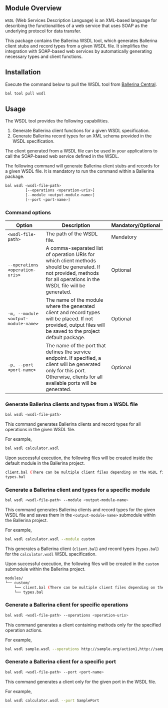 ## Module Overview

`WSDL` (Web Services Description Language) is an XML-based language for describing the functionalities of a web service that uses SOAP as the underlying protocol for data transfer.  

This package contains the Ballerina WSDL tool, which generates Ballerina client stubs and record types from a given WSDL file. It simplifies the integration with SOAP-based web services by automatically generating necessary types and client functions.

## Installation

Execute the command below to pull the WSDL tool from [Ballerina Central](https://central.ballerina.io/ballerina/wsdl/latest).

```bash
bal tool pull wsdl
```

## Usage

The WSDL tool provides the following capabilities.

1. Generate Ballerina client functions for a given WSDL specification.
2. Generate Ballerina record types for an XML schema provided in the WSDL specification.

The client generated from a WSDL file can be used in your applications to call the SOAP-based web service defined in the WSDL.

The following command will generate Ballerina client stubs and records for a given WSDL file. It is mandatory to run the command within a Ballerina package.

```bash
bal wsdl <wsdl-file-path>
         [--operations <operation-uris>]
         [--module <output-module-name>]
         [--port <port-name>]
```

### Command options

| Option | Description | Mandatory/Optional |
|--------|-------------|--------------------|
| `<wsdl-file-path>` | The path of the WSDL file. | Mandatory |
| `--operations <operation-uris>` | A comma-separated list of operation URIs for which client methods should be generated. If not provided, methods for all operations in the WSDL file will be generated. | Optional |
| `-m, --module <output-module-name>` | The name of the module where the generated client and record types will be placed. If not provided, output files will be saved to the project default package. | Optional |
| `-p, --port <port-name>` | The name of the port that defines the service endpoint. If specified, a client will be generated only for this port. Otherwise, clients for all available ports will be generated. | Optional |

### Generate Ballerina clients and types from a WSDL file

```bash
bal wsdl <wsdl-file-path>
```

This command generates Ballerina clients and record types for all operations in the given WSDL file.

For example,

```bash
bal wsdl calculator.wsdl
```

Upon successful execution, the following files will be created inside the default module in the Ballerina project.

```bash
client.bal (There can be multiple client files depending on the WSDL file)
types.bal
```

### Generate a Ballerina client and types for a specific module

```bash
bal wsdl <wsdl-file-path> --module <output-module-name>
```

This command generates Ballerina clients and record types for the given WSDL file and saves them in the `<output-module-name>` submodule within the Ballerina project.

For example,

```bash
bal wsdl calculator.wsdl --module custom
```

This generates a Ballerina client (`client.bal`) and record types (`types.bal`) for the `calculator.wsdl` WSDL specification.

Upon successful execution, the following files will be created in the `custom` submodule within the Ballerina project.

```bash
modules/
└── custom/
    └── client.bal (There can be multiple client files depending on the WSDL file)
    └── types.bal
```

### Generate a Ballerina client for specific operations

```bash
bal wsdl <wsdl-file-path> --operations <operation-uris>
```

This command generates a client containing methods only for the specified operation actions.

For example,

```bash
bal wsdl sample.wsdl --operations http://sample.org/action1,http://sample.org/action2
```

### Generate a Ballerina client for a specific port

```bash
bal wsdl <wsdl-file-path> --port <port-name>
```

This command generates a client only for the given port in the WSDL file.

For example,

```bash
bal wsdl calculator.wsdl --port SamplePort
```
